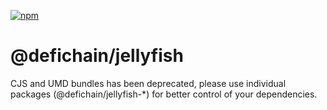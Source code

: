 [![npm](https://img.shields.io/npm/v/@defichain/jellyfish)](https://www.npmjs.com/package/@defichain/jellyfish/v/latest)

# @defichain/jellyfish

CJS and UMD bundles has been deprecated, please use individual packages (@defichain/jellyfish-*) for better control of
your dependencies.
